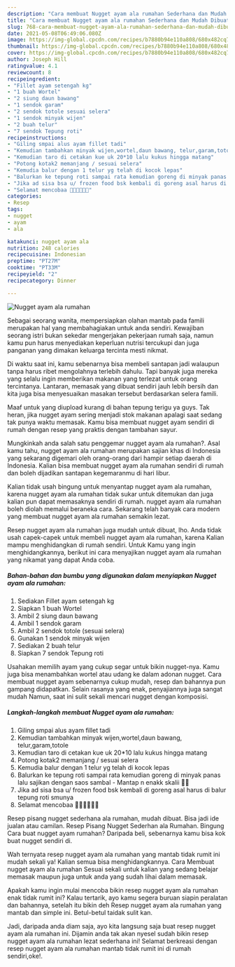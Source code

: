 ```yaml
---
description: "Cara membuat Nugget ayam ala rumahan Sederhana dan Mudah Dibuat"
title: "Cara membuat Nugget ayam ala rumahan Sederhana dan Mudah Dibuat"
slug: 768-cara-membuat-nugget-ayam-ala-rumahan-sederhana-dan-mudah-dibuat
date: 2021-05-08T06:49:06.080Z
image: https://img-global.cpcdn.com/recipes/b7880b94e110a808/680x482cq70/nugget-ayam-ala-rumahan-foto-resep-utama.jpg
thumbnail: https://img-global.cpcdn.com/recipes/b7880b94e110a808/680x482cq70/nugget-ayam-ala-rumahan-foto-resep-utama.jpg
cover: https://img-global.cpcdn.com/recipes/b7880b94e110a808/680x482cq70/nugget-ayam-ala-rumahan-foto-resep-utama.jpg
author: Joseph Hill
ratingvalue: 4.1
reviewcount: 8
recipeingredient:
- "Fillet ayam setengah kg"
- "1 buah Wortel"
- "2 siung daun bawang"
- "1 sendok garam"
- "2 sendok totole sesuai selera"
- "1 sendok minyak wijen"
- "2 buah telur"
- "7 sendok Tepung roti"
recipeinstructions:
- "Giling smpai alus ayam fillet tadi"
- "Kemudian tambahkan minyak wijen,wortel,daun bawang, telur,garam,totole"
- "Kemudian taro di cetakan kue uk 20*10 lalu kukus hingga matang"
- "Potong kotak2 memanjang / sesuai selera"
- "Kemudia balur dengan 1 telur yg telah di kocok lepas"
- "Balurkan ke tepung roti sampai rata kemudian goreng di minyak panas lalu sajikan dengan saos sambal Mantap n enakk skalii 👍🏻"
- "Jika ad sisa bsa u/ frozen food bsk kembali di goreng asal harus di balur tepung roti smunya"
- "Selamat mencobaa 👍🏻👍🏻👍🏻"
categories:
- Resep
tags:
- nugget
- ayam
- ala

katakunci: nugget ayam ala 
nutrition: 248 calories
recipecuisine: Indonesian
preptime: "PT27M"
cooktime: "PT33M"
recipeyield: "2"
recipecategory: Dinner

---
```



![Nugget ayam ala rumahan](https://img-global.cpcdn.com/recipes/b7880b94e110a808/680x482cq70/nugget-ayam-ala-rumahan-foto-resep-utama.jpg)

Sebagai seorang wanita, mempersiapkan olahan mantab pada famili merupakan hal yang membahagiakan untuk anda sendiri. Kewajiban seorang istri bukan sekedar mengerjakan pekerjaan rumah saja, namun kamu pun harus menyediakan keperluan nutrisi tercukupi dan juga panganan yang dimakan keluarga tercinta mesti nikmat.

Di waktu  saat ini, kamu sebenarnya bisa membeli santapan jadi walaupun tanpa harus ribet mengolahnya terlebih dahulu. Tapi banyak juga mereka yang selalu ingin memberikan makanan yang terlezat untuk orang tercintanya. Lantaran, memasak yang dibuat sendiri jauh lebih bersih dan kita juga bisa menyesuaikan masakan tersebut berdasarkan selera famili. 

Maaf untuk yang diupload kurang di bahan tepung terigu ya guys. Tak heran, jika nugget ayam sering menjadi stok makanan apalagi saat sedang tak punya waktu memasak. Kamu bisa membuat nugget ayam sendiri di rumah dengan resep yang praktis dengan tambahan sayur.

Mungkinkah anda salah satu penggemar nugget ayam ala rumahan?. Asal kamu tahu, nugget ayam ala rumahan merupakan sajian khas di Indonesia yang sekarang digemari oleh orang-orang dari hampir setiap daerah di Indonesia. Kalian bisa membuat nugget ayam ala rumahan sendiri di rumah dan boleh dijadikan santapan kegemaranmu di hari libur.

Kalian tidak usah bingung untuk menyantap nugget ayam ala rumahan, karena nugget ayam ala rumahan tidak sukar untuk ditemukan dan juga kalian pun dapat memasaknya sendiri di rumah. nugget ayam ala rumahan boleh diolah memalui beraneka cara. Sekarang telah banyak cara modern yang membuat nugget ayam ala rumahan semakin lezat.

Resep nugget ayam ala rumahan juga mudah untuk dibuat, lho. Anda tidak usah capek-capek untuk membeli nugget ayam ala rumahan, karena Kalian mampu menghidangkan di rumah sendiri. Untuk Kamu yang ingin menghidangkannya, berikut ini cara menyajikan nugget ayam ala rumahan yang nikamat yang dapat Anda coba.

<!--inarticleads1-->

##### Bahan-bahan dan bumbu yang digunakan dalam menyiapkan Nugget ayam ala rumahan:

1. Sediakan Fillet ayam setengah kg
1. Siapkan 1 buah Wortel
1. Ambil 2 siung daun bawang
1. Ambil 1 sendok garam
1. Ambil 2 sendok totole (sesuai selera)
1. Gunakan 1 sendok minyak wijen
1. Sediakan 2 buah telur
1. Siapkan 7 sendok Tepung roti


Usahakan memilih ayam yang cukup segar untuk bikin nugget-nya. Kamu juga bisa menambahkan wortel atau udang ke dalam adonan nugget. Cara membuat nugget ayam sebenarnya cukup mudah, resep dan bahannya pun gampang didapatkan. Selain rasanya yang enak, penyajiannya juga sangat mudah Namun, saat ini sulit sekali mencari nugget dengan komposisi. 

<!--inarticleads2-->

##### Langkah-langkah membuat Nugget ayam ala rumahan:

1. Giling smpai alus ayam fillet tadi
1. Kemudian tambahkan minyak wijen,wortel,daun bawang, telur,garam,totole
1. Kemudian taro di cetakan kue uk 20*10 lalu kukus hingga matang
1. Potong kotak2 memanjang / sesuai selera
1. Kemudia balur dengan 1 telur yg telah di kocok lepas
1. Balurkan ke tepung roti sampai rata kemudian goreng di minyak panas lalu sajikan dengan saos sambal - Mantap n enakk skalii 👍🏻
1. Jika ad sisa bsa u/ frozen food bsk kembali di goreng asal harus di balur tepung roti smunya
1. Selamat mencobaa 👍🏻👍🏻👍🏻


Resep pisang nugget sederhana ala rumahan, mudah dibuat. Bisa jadi ide jualan atau camilan. Resep Pisang Nugget Sederhan ala Rumahan. Bingung Cara buat nugget ayam rumahan? Daripada beli, sebenarnya kamu bisa kok buat nugget sendiri di. 

Wah ternyata resep nugget ayam ala rumahan yang mantab tidak rumit ini mudah sekali ya! Kalian semua bisa menghidangkannya. Cara Membuat nugget ayam ala rumahan Sesuai sekali untuk kalian yang sedang belajar memasak maupun juga untuk anda yang sudah lihai dalam memasak.

Apakah kamu ingin mulai mencoba bikin resep nugget ayam ala rumahan enak tidak rumit ini? Kalau tertarik, ayo kamu segera buruan siapin peralatan dan bahannya, setelah itu bikin deh Resep nugget ayam ala rumahan yang mantab dan simple ini. Betul-betul taidak sulit kan. 

Jadi, daripada anda diam saja, ayo kita langsung saja buat resep nugget ayam ala rumahan ini. Dijamin anda tak akan nyesel sudah bikin resep nugget ayam ala rumahan lezat sederhana ini! Selamat berkreasi dengan resep nugget ayam ala rumahan mantab tidak rumit ini di rumah sendiri,oke!.

